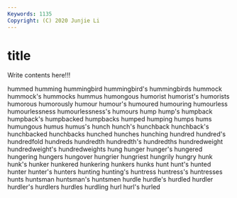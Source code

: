 ```yaml
---
Keywords: 1135
Copyright: (C) 2020 Junjie Li
---
```


# title

Write contents here!!!

hummed 
humming 
hummingbird 
hummingbird's 
hummingbirds 
hummock 
hummock's 
hummocks 
hummus
humongous 
humorist 
humorist's 
humorists 
humorous 
humorously 
humour 
humour's 
humoured 
humouring
humourless 
humourlessness 
humourlessness's 
humours 
hump 
hump's 
humpback 
humpback's 
humpbacked 
humpbacks
humped 
humping 
humps 
hums 
humungous 
humus 
humus's 
hunch 
hunch's 
hunchback
hunchback's 
hunchbacked 
hunchbacks 
hunched 
hunches 
hunching 
hundred 
hundred's 
hundredfold 
hundreds
hundredth 
hundredth's 
hundredths 
hundredweight 
hundredweight's 
hundredweights 
hung 
hunger 
hunger's 
hungered
hungering 
hungers 
hungover 
hungrier 
hungriest 
hungrily 
hungry 
hunk 
hunk's 
hunker
hunkered 
hunkering 
hunkers 
hunks 
hunt 
hunt's 
hunted 
hunter 
hunter's 
hunters
hunting 
hunting's 
huntress 
huntress's 
huntresses 
hunts 
huntsman 
huntsman's 
huntsmen 
hurdle
hurdle's 
hurdled 
hurdler 
hurdler's 
hurdlers 
hurdles 
hurdling 
hurl 
hurl's 
hurled
